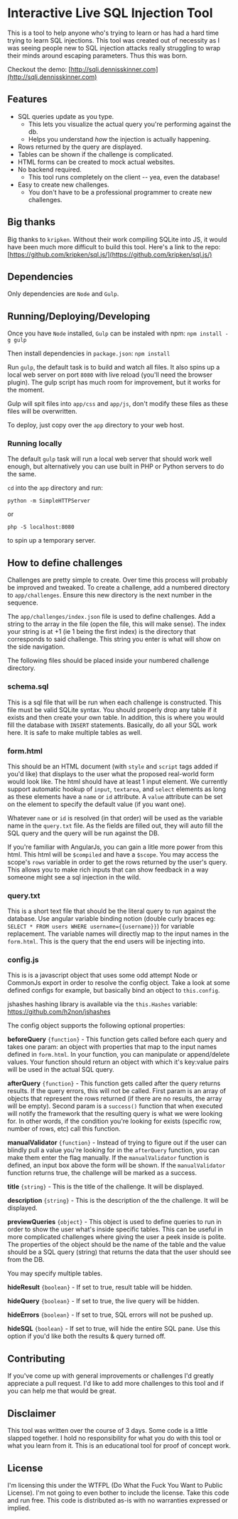 # Interactive Live SQL Injection Tool

This is a tool to help anyone who's trying to learn or has had a hard time 
trying to learn SQL injections. This tool was created out of necessity as I was 
seeing people new to SQL injection attacks really struggling to wrap their minds 
around escaping parameters. Thus this was born.

Checkout the demo: 
[http://sqli.dennisskinner.com](http://sqli.dennisskinner.com)

## Features
- SQL queries update as you type.
    + This lets you visualize the actual query you're performing against the db.
    + Helps you understand _how_ the injection is actually happening.
- Rows returned by the query are displayed.
- Tables can be shown if the challenge is complicated.
- HTML forms can be created to mock actual websites.
- No backend required.
    + This tool runs completely on the client -- yea, even the database!
- Easy to create new challenges.
    + You don't have to be a professional programmer to create new challenges.

## Big thanks
Big thanks to `kripken`. Without their work compiling SQLite into JS, it would 
have been much more difficult to build this tool. Here's a link to the repo: 
[https://github.com/kripken/sql.js/](https://github.com/kripken/sql.js/)

## Dependencies
Only dependencies are `Node` and `Gulp`. 

## Running/Deploying/Developing 
Once you have `Node` installed, `Gulp` can be instaled with npm: 
`npm install -g gulp`

Then install dependencies in `package.json`: `npm install`

Run `gulp`, the default task is to build and watch all files. It also spins up
a local web server on port `8080` with live reload (you'll need the browser 
plugin). The gulp script has much room for improvement, but it works for the 
moment.

Gulp will spit files into `app/css` and `app/js`, don't modify these files as 
these files will be overwritten.

To deploy, just copy over the `app` directory to your web host. 

### Running locally
The default `gulp` task will run a local web server that should work well enough,
but alternatively you can use built in PHP or Python servers to do the same.
 
`cd` into the `app` directory and run:

`python -m SimpleHTTPServer`

or

`php -S localhost:8080`

to spin up a temporary server.


## How to define challenges
Challenges are pretty simple to create. Over time this process will probably be 
improved and tweaked. To create a challenge, add a numbered directory to 
`app/challenges`. Ensure this new directory is the next number in the sequence.

The `app/challenges/index.json` file is used to define challenges. Add a string 
to the array in the file (open the file, this will make sense). The index your 
string is at +1 (ie 1 being the first index) is the directory that corresponds 
to said challenge. This string you enter is what will show on the side 
navigation.

The following files should be placed inside your numbered challenge directory.

### schema.sql
This is a sql file that will be run when each challenge is constructed. This 
file must be valid SQLite syntax. You should properly drop any table if it 
exists and then create your own table. In addition, this is where you would fill
the database with `INSERT` statements. Basically, do all your SQL work here. It 
is safe to make multiple tables as well. 

### form.html
This should be an HTML document (with `style` and `script` tags added if you'd
like) that displays to the user what the proposed real-world form would look 
like. The html should have at least 1 input element. We currently support 
automatic hookup of `input`, `textarea`, and `select` elements as long as these 
elements have a `name` or `id` attribute. A `value` attribute can be set on the 
element to specify the default value (if you want one). 

Whatever `name` or `id` is resolved (in that order) will be used as the variable 
name in the `query.txt` file. As the fields are filled out, they will auto fill 
the SQL query and the query will be run against the DB. 

If you're familiar with AngularJs, you can gain a litle more power from this 
html. This html will be `$compiled` and have a `$scope`. You may access the 
scope's `rows` variable in order to get the rows returned by the user's query. 
This allows you to make rich inputs that can show feedback in a way someone 
might see a sql injection in the wild.

### query.txt
This is a short text file that should be the literal query to run against the 
database. Use angular variable binding notion (double curly braces eg: 
`SELECT * FROM users WHERE username={{username}}`) for 
variable replacement. The variable names will directly map to the input names in
the `form.html`. This is the query that the end users will be injecting into.

### config.js
This is is a javascript object that uses some odd attempt Node or CommonJs 
export in order to resolve the config object. Take a look at some defined 
configs for example, but basically bind an object to `this.config`. 

jshashes hashing library is available via the `this.Hashes` variable:
https://github.com/h2non/jshashes

The config object supports the following optional properties:

**beforeQuery** `{function}` - This function gets called before each query and 
takes one param: an object with properties that map to the input names defined 
in `form.html`. In your function, you can manipulate or append/delete values. 
Your function should return an object with which it's key:value pairs will be 
used in the actual SQL query.

**afterQuery** `{function}` - This function gets called after the query returns 
results. If the query errors, this will not be called. First param is an 
array of objects that represent the rows returned (if there are no results, the 
array will be empty). Second param is a `success()` function that when executed 
will notify the framework that the resulting query is what we were looking for.
In other words, if the condition you're looking for exists (specific row, 
number of rows, etc) call this function. 

**manualValidator** `{function}` - Instead of trying to figure out if the user 
can blindly pull a value you're looking for in the `afterQuery` function, you 
can make them enter the flag manually. If the `manualValidator` function is 
defined, an input box above the form will be shown. If the `manualValidator` 
function returns true, the challenge will be marked as a success.

**title** `{string}` - This is the title of the challenge. It will be displayed.

**description** `{string}` - This is the description of the the challenge. It
will be displayed. 

**previewQueries** `{object}` - This object is used to define queries to run 
in order to show the user what's inside specific tables. This can be useful in 
more complicated challenges where giving the user a peek inside is polite. The 
properties of the object should be the name of the table and the value should be
a SQL query (string) that returns the data that the user should see from the DB.

You may specify multiple tables.

**hideResult** `{boolean}` - If set to true, result table will be hidden.

**hideQuery** `{boolean}` - If set to true, the live query will be hidden.

**hideErrors** `{boolean}` - If set to true, SQL errors will not be pushed up.

**hideSQL** `{boolean}` - If set to true, will hide the entire SQL pane. Use 
this option if you'd like both the results & query turned off.


## Contributing
If you've come up with general improvements or challenges I'd greatly appreciate
a pull request. I'd like to add more challenges to this tool and if you can help
me that would be great. 

## Disclaimer
This tool was written over the course of 3 days. Some code is a little slapped 
together. I hold no responsibility for what you do with this tool or what you 
learn from it. This is an educational tool for proof of concept work.

## License
I'm licensing this under the WTFPL (Do What the Fuck You Want to Public License).
I'm not going to even bother to include the license. Take this code and run free. 
This code is distributed as-is with no warranties expressed or implied.  
